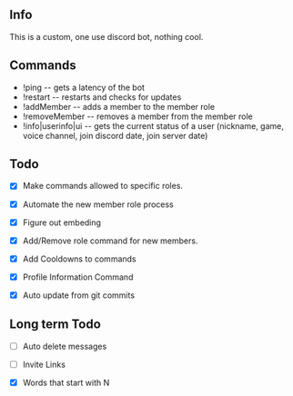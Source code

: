 Info
------
This is a custom, one use discord bot, nothing cool.

**Commands**
------
* !ping -- gets a latency of the bot
* !restart -- restarts and checks for updates
* !addMember -- adds a member to the member role
* !removeMember -- removes a member from the member role
* !info|userinfo|ui -- gets the current status of a user (nickname, game, voice channel, join discord date, join server date)

**Todo**
------
- [x] Make commands allowed to specific roles.
- [x] Automate the new member role process
- [x] Figure out embeding
- [x] Add/Remove role command for new members.
- [x] Add Cooldowns to commands
- [x] Profile Information Command
- [x] Auto update from git commits


**Long term Todo**
------
- [ ] Auto delete messages
- [ ] Invite Links
- [x] Words that start with N     

